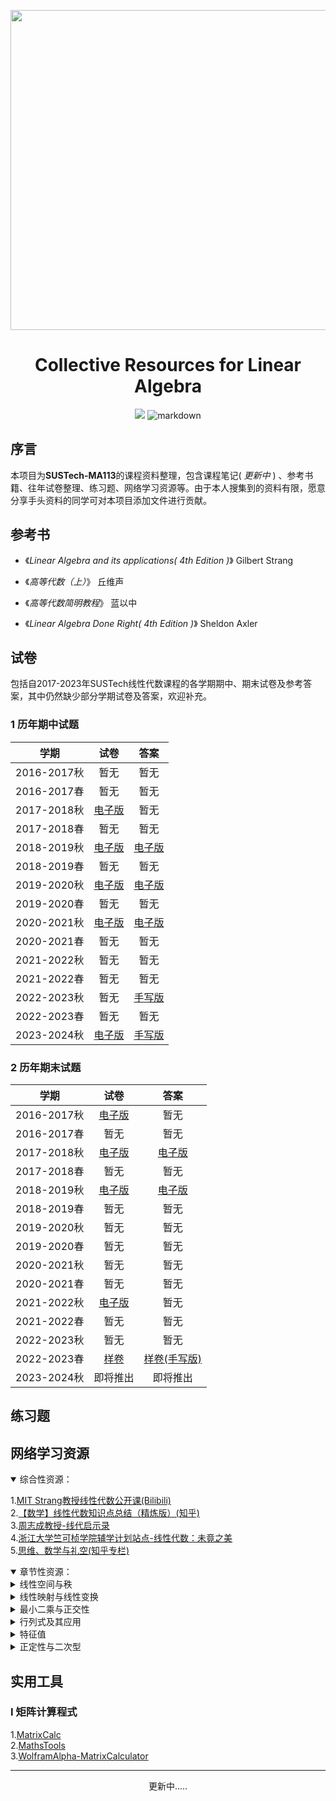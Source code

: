
<p align="center">
  <a href="https://www.pixiv.net/artworks/29860117" target="_blank"><img src="https://s2.loli.net/2023/11/29/UiNF9OmVSWChkGT.jpg" width = 512 ></a>
</p>
<h1 align="center">
Collective Resources for Linear Algebra
</h1>

<p align="center">
    <a href="https://github.com/zaddle55/Collective-Resources-for-Linear-Algebra/blob/main/LICENSE"><img src="https://img.shields.io/github/license/zaddle55/Collective-Resources-for-Linear-Algebra"></a>
<img src="https://img.shields.io/badge/markdown-red" alt="markdown">
</p>

## 序言

本项目为**SUSTech-MA113**的课程资料整理，包含课程笔记( *更新中* ) 、参考书籍、往年试卷整理、练习题、网络学习资源等。由于本人搜集到的资料有限，愿意分享手头资料的同学可对本项目添加文件进行贡献。

## 参考书

- 《*Linear Algebra and its applications( 4th Edition )*》 Gilbert Strang

- 《*高等代数（上）*》 丘维声

- 《*高等代数简明教程*》 蓝以中

- 《*Linear Algebra
 Done Right( 4th Edition )*》 Sheldon Axler

## 试卷

包括自2017-2023年SUSTech线性代数课程的各学期期中、期末试卷及参考答案，其中仍然缺少部分学期试卷及答案，欢迎补充。

### 1 **历年期中试题**

| 学期  | 试卷  |  答案 |
|:----:|:--:|:--:|
| 2016-2017秋  | 暂无  |暂无 |
| 2016-2017春  | 暂无  |暂无 |
| 2017-2018秋  | [电子版](https://github.com/zaddle55/Collective-Resources-for-Linear-Algebra/blob/main/Exam/2017-2018FA%20Midterm.pdf)  | 暂无  |
| 2017-2018春  |暂无   |暂无   |
| 2018-2019秋  |[电子版](https://github.com/zaddle55/Collective-Resources-for-Linear-Algebra/blob/main/Exam/2018-2019FA%20Midterm.pdf)   |[电子版](https://github.com/zaddle55/Collective-Resources-for-Linear-Algebra/blob/main/Exam/2018-2019FA%20Midterm-solution.pdf)   |
| 2018-2019春  |暂无   |暂无   |
| 2019-2020秋  |[电子版](https://github.com/zaddle55/Collective-Resources-for-Linear-Algebra/blob/main/Exam/2019-2020FA%20Midterm.pdf)   |[电子版](https://github.com/zaddle55/Collective-Resources-for-Linear-Algebra/blob/main/Exam/2019-2020FA%20Answer%20to%20Midterm.pdf)   |
| 2019-2020春  |暂无   |暂无   |
| 2020-2021秋  |[电子版](https://github.com/zaddle55/Collective-Resources-for-Linear-Algebra/blob/main/Exam/2020-2021FA%20Midterm%20Exam.pdf)   |[电子版](https://github.com/zaddle55/Collective-Resources-for-Linear-Algebra/blob/main/Exam/2020-2021FA%20Answer%20for%20Midterm.pdf)   |
| 2020-2021春  |暂无   |暂无   |
| 2021-2022秋  |暂无   |暂无   |
| 2021-2022春  |暂无   |暂无   |
| 2022-2023秋  |暂无   |[手写版](https://github.com/zaddle55/Collective-Resources-for-Linear-Algebra/blob/main/Exam/2022-2023%20FA%20Midterm-solution.pdf)   |
| 2022-2023春  |暂无   |暂无   |
| 2023-2024秋  |[电子版](https://github.com/zaddle55/Collective-Resources-for-Linear-Algebra/blob/main/Exam/2023-2024%20FA%20Midterm.pdf)   |[手写版](https://github.com/zaddle55/Collective-Resources-for-Linear-Algebra/blob/main/Exam/2023-2024%20FA%20Midterm-solution.pdf)   |

### 2 **历年期末试题**

| 学期  | 试卷  |  答案 |
|:----:|:--:|:--:|
| 2016-2017秋  | [电子版](https://github.com/zaddle55/Collective-Resources-for-Linear-Algebra/blob/main/Exam/2016-2017FA%20final.pdf)  |暂无 |
| 2016-2017春  | 暂无  |暂无 |
| 2017-2018秋  | [电子版](https://github.com/zaddle55/Collective-Resources-for-Linear-Algebra/blob/main/Exam/2017-2018FA%20final.pdf)  |[电子版](https://github.com/zaddle55/Collective-Resources-for-Linear-Algebra/blob/main/Exam/2017-2018FA%20solutions.pdf) |
| 2017-2018春  | 暂无  |暂无 |
| 2018-2019秋  | [电子版](https://github.com/zaddle55/Collective-Resources-for-Linear-Algebra/blob/main/Exam/2018-2019FA%20final.pdf)  |[电子版](https://github.com/zaddle55/Collective-Resources-for-Linear-Algebra/blob/main/Exam/2018-2019FA%20solutions.pdf) |
| 2018-2019春  | 暂无  |暂无 |
| 2019-2020秋  | 暂无  |暂无 |
| 2019-2020春  | 暂无  |暂无 |
| 2020-2021秋  | 暂无  |暂无 |
| 2020-2021春  | 暂无  |暂无 |
| 2021-2022秋  | [电子版](https://github.com/zaddle55/Collective-Resources-for-Linear-Algebra/blob/main/Exam/2021-2022%20FA%20final.pdf)  |暂无 |
| 2021-2022春  | 暂无  |暂无 |
| 2022-2023秋  | 暂无  |暂无 |
| 2022-2023春  | [样卷](https://github.com/zaddle55/Collective-Resources-for-Linear-Algebra/blob/main/Exam/2022-2023%20SA%20Final-Sample/Final%20Sample%201%20.pdf)  |[样卷(手写版)](https://github.com/zaddle55/Collective-Resources-for-Linear-Algebra/blob/main/Exam/2022-2023%20SA%20Final-Sample/Final%20Sample%201%20.pdf) |
| 2023-2024秋  | 即将推出  |即将推出  |

## 练习题

## 网络学习资源

<details open>

<summary>综合性资源：</summary>

1.[MIT Strang教授线性代数公开课(Bilibili)](https://www.bilibili.com/video/BV16Z4y1U7oU/?spm_id_from=333.788.recommend_more_video.1&vd_source=2cb7e5e4db88cc829ffc7d7ae54d0730)<br>
2.[【数学】线性代数知识点总结（精炼版）(知乎)](https://zhuanlan.zhihu.com/p/453305373)<br>
3.[周志成教授-线代启示录](https://ccjou.wordpress.com/)<br>
4.[浙江大学竺可桢学院辅学计划站点-线性代数：未竟之美](https://ckc-agc.bowling233.top/lalu/)<br>
5.[思维、数学与礼空(知乎专栏)](https://www.zhihu.com/column/c_1259973839334813696)<br>

</details>

<details open>

<summary>章节性资源：</summary>

 <details>
 
 <summary>线性空间与秩</summary>

 1.[矩阵的秩的不等式汇总及其部分证明(知乎)](https://zhuanlan.zhihu.com/p/341263037)<br>
 2.[Frobenius不等式与sylvester不等式(知乎)](https://zhuanlan.zhihu.com/p/129064037)<br>
 3.[关于矩阵的三个重要秩不等式的多种证法（初学食用，“易懂”）(知乎)](https://zhuanlan.zhihu.com/p/667260847)<br>
4.线性代数的本质 - 01 - 向量究竟是什么？-3Blue1Brown [Bililbili源(中字)](https://www.bilibili.com/video/BV1Ys411k7yQ/?spm_id_from=333.337.search-card.all.click&vd_source=2cb7e5e4db88cc829ffc7d7ae54d0730) [Youtube源](https://www.youtube.com/watch?v=fNk_zzaMoSs)<br>
5.线性代数的本质 - 02 - 线性组合、张成的空间与基 -3Blue1Brown [Bililbili源(中字)](https://www.bilibili.com/video/BV12s411k7S5/?spm_id_from=333.788.recommend_more_video.-1&vd_source=2cb7e5e4db88cc829ffc7d7ae54d0730) [Youtube源](https://www.youtube.com/watch?v=k7RM-ot2NWY)<br>

 </details>

 <details>
 
 <summary>线性映射与线性变换</summary>

1.线性代数的本质 - 03 - 矩阵与线性变换 -3Blue1Brown [Bililbili源(中字)](https://www.bilibili.com/video/BV1ns41167b9/?spm_id_from=333.788.recommend_more_video.-1&vd_source=2cb7e5e4db88cc829ffc7d7ae54d0730) [Youtube源](https://www.youtube.com/watch?v=kYB8IZa5AuE)
 </details>
 
<details>
 
 <summary>最小二乘与正交性</summary>

 1.[线性代数之最小二乘法及原理(知乎)](https://zhuanlan.zhihu.com/p/38302609)<br>

 </details>
 
 <details>
 
 <summary>行列式及其应用</summary>

 1.[八大类型行列式及其解法(知乎)](https://zhuanlan.zhihu.com/p/34685081)<br>

 </details>

 <details>
 
 <summary>特征值</summary>

 1.[Cayley-Hamilton定理(知乎)](https://zhuanlan.zhihu.com/p/49119054)<br>

 </details>

 <details>
 
 <summary>正定性与二次型</summary>

 </details>

</details>

## 实用工具

### Ⅰ 矩阵计算程式

1.[MatrixCalc](https://matrixcalc.org/)<br>
2.[MathsTools](https://www.mathstools.com/)<br>
3.[WolframAlpha-MatrixCalculator](https://www.wolframalpha.com/input/?i=matrix+calculator)<br>

-----

<p align="center">更新中.....</p>